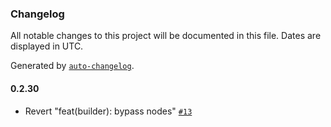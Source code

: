 ### Changelog

All notable changes to this project will be documented in this file. Dates are displayed in UTC.

Generated by [`auto-changelog`](https://github.com/CookPete/auto-changelog).

#### 0.2.30

- Revert "feat(builder): bypass nodes" [`#13`](https://github.com/tctien342/comfyui-sdk/pull/13)
